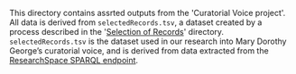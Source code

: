 This directory contains assrted outputs from the 'Curatorial Voice project'. All data is derived from `selectedRecords.tsv`, a dataset created by a process described in the '[Selection of Records](https://github.com/CuratorialVoice/code/tree/master/selection-of-records)' directory. `selectedRecords.tsv` is the dataset used in our research into Mary Dorothy George’s curatorial voice, and is derived from data extracted from the [ResearchSpace SPARQL endpoint](https://public.researchspace.org/sparql).
